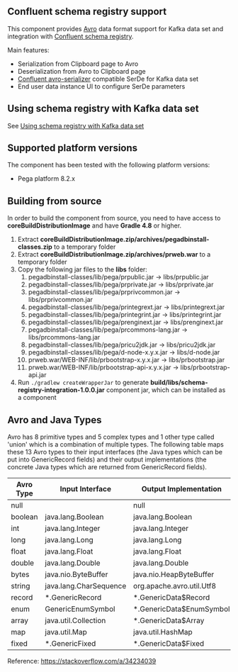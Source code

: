 ## Confluent schema registry support

This component provides [Avro](https://avro.apache.org) data format support for Kafka data set and integration with [Confluent schema registry](https://docs.confluent.io/current/schema-registry/index.html).

Main features:

* Serialization from Clipboard page to Avro
* Deserialization from Avro to Clipboard page
* [Confluent avro-serializer](https://github.com/confluentinc/schema-registry/tree/master/avro-serializer) compatible SerDe for Kafka data set
* End user data instance UI to configure SerDe parameters

## Using schema registry with Kafka data set

See [Using schema registry with Kafka data set](./docs/USAGE.md)

## Supported platform versions

The component has been tested with the following platform versions:

* Pega platform 8.2.x

## Building from source

In order to build the component from source, you need to have access to **coreBuildDistributionImage** and have **Gradle 4.8** or higher.

1. Extract **coreBuildDistributionImage.zip/archives/pegadbinstall-classes.zip** to a temporary folder
2. Extract **coreBuildDistributionImage.zip/archives/prweb.war** to a temporary folder
3. Copy the following jar files to the **libs** folder:
   1. pegadbinstall-classes/lib/pega/prpublic.jar → libs/prpublic.jar
   2. pegadbinstall-classes/lib/pega/prprivate.jar → libs/prprivate.jar
   3. pegadbinstall-classes/lib/pega/prprivcommon.jar → libs/prprivcommon.jar
   4. pegadbinstall-classes/lib/pega/printegrext.jar → libs/printegrext.jar
   5. pegadbinstall-classes/lib/pega/printegrint.jar → libs/printegrint.jar
   6. pegadbinstall-classes/lib/pega/prenginext.jar → libs/prenginext.jar
   7. pegadbinstall-classes/lib/pega/prcommons-lang.jar → libs/prcommons-lang.jar
   8. pegadbinstall-classes/lib/pega/pricu2jdk.jar → libs/pricu2jdk.jar
   9. pegadbinstall-classes/lib/pega/d-node-x.y.x.jar → libs/d-node.jar
   10. prweb.war/WEB-INF/lib/prbootstrap-x.y.x.jar → libs/prbootstrap.jar
   11. prweb.war/WEB-INF/lib/prbootstrap-api-x.y.x.jar → libs/prbootstrap-api.jar
4. Run `./gradlew createWrapperJar` to generate **build/libs/schema-registry-integration-1.0.0.jar** component jar, which can be installed as a component

## Avro and Java Types

Avro has 8 primitive types and 5 complex types and 1 other type called 'union' which is a combination of multiple types. 
The following table maps these 13 Avro types to their input interfaces (the Java types which can be put into GenericRecord fields) and their output implementations (the concrete Java types which are returned from GenericRecord fields).

Avro Type | Input Interface | Output Implementation
--- | --- | ---
null | | null                    
boolean | java.lang.Boolean | java.lang.Boolean         
int | java.lang.Integer | java.lang.Integer
long | java.lang.Long | java.lang.Long            
float | java.lang.Float | java.lang.Float          
double | java.lang.Double | java.lang.Double         
bytes | java.nio.ByteBuffer | java.nio.HeapByteBuffer  
string | java.lang.CharSequence | org.apache.avro.util.Utf8 
record | *.GenericRecord | *.GenericData$Record      
enum | GenericEnumSymbol | *.GenericData$EnumSymbol  
array | java.util.Collection | *.GenericData$Array       
map | java.util.Map | java.util.HashMap         
fixed | *.GenericFixed | *.GenericData$Fixed

Reference: https://stackoverflow.com/a/34234039
